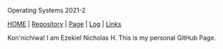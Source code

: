 Operating Systems 2021-2

[HOME](.) | [Repository](https://github.com/ezekielnicholas/os212) | [Page](https://ezekielnicholas.github.io/os212/) | [Log](https://github.com/ezekielnicholas/os212/blob/master/TXT/mylog.txt) | [Links](LINKS/)

 Kon'nichiwa! I am Ezekiel Nicholas H. This is my personal GitHub Page.
